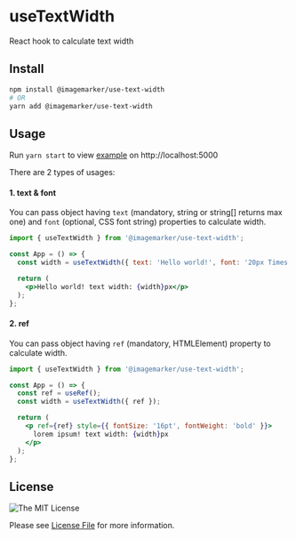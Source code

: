 # useTextWidth

React hook to calculate text width

## Install

```bash
npm install @imagemarker/use-text-width
# OR
yarn add @imagemarker/use-text-width
```

## Usage

Run `yarn start` to view [example](src/examples/simple.tsx) on http://localhost:5000

There are 2 types of usages:

#### 1. text & font

You can pass object having `text` (mandatory, string or string[] returns max one) and `font` (optional, CSS font string) properties to calculate width. 
 
```jsx
import { useTextWidth } from '@imagemarker/use-text-width';

const App = () => {
  const width = useTextWidth({ text: 'Hello world!', font: '20px Times' });

  return (
    <p>Hello world! text width: {width}px</p>
  );
};
```

#### 2. ref

You can pass object having `ref` (mandatory, HTMLElement) property to calculate width.
 
```jsx
import { useTextWidth } from '@imagemarker/use-text-width';

const App = () => {
  const ref = useRef();
  const width = useTextWidth({ ref });

  return (
    <p ref={ref} style={{ fontSize: '16pt', fontWeight: 'bold' }}>
      lorem ipsum! text width: {width}px
    </p>
  );
};
```

## License

![The MIT License](https://img.shields.io/badge/license-MIT-brightgreen.svg)

Please see [License File](LICENSE.md) for more information.
